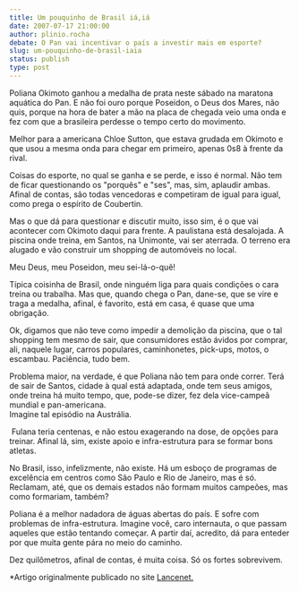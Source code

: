 ```yaml
---
title: Um pouquinho de Brasil iá,iá
date: 2007-07-17 21:00:00
author: plinio.rocha
debate: O Pan vai incentivar o país a investir mais em esporte?
slug: um-pouquinho-de-brasil-iaia
status: publish 
type: post
---
```


  
Poliana Okimoto ganhou a medalha de prata neste sábado na maratona aquática do Pan. E não foi ouro porque Poseidon, o Deus dos Mares, não quis, porque na hora de bater a mão na placa de chegada veio uma onda e fez com que a brasileira perdesse o tempo certo do movimento. 


Melhor para a americana Chloe Sutton, que estava grudada em Okimoto e que usou a mesma onda para chegar em primeiro, apenas 0s8 à frente da rival. 


Coisas do esporte, no qual se ganha e se perde, e isso é normal. Não tem de ficar questionando os "porquês" e "ses", mas, sim, aplaudir ambas. Afinal de contas, são todas vencedoras e competiram de igual para igual, como prega o espírito de Coubertin.


Mas o que dá para questionar e discutir muito, isso sim, é o que vai acontecer com Okimoto daqui para frente. A paulistana está desalojada. A piscina onde treina, em Santos, na Unimonte, vai ser aterrada. O terreno era alugado e vão construir um shopping de automóveis no local.


Meu Deus, meu Poseidon, meu sei-lá-o-quê!


Típica coisinha de Brasil, onde ninguém liga para quais condições o cara treina ou trabalha. Mas que, quando chega o Pan, dane-se, que se vire e traga a medalha, afinal, é favorito, está em casa, é quase que uma obrigação.


Ok, digamos que não teve como impedir a demolição da piscina, que o tal shopping tem mesmo de sair, que consumidores estão ávidos por comprar, ali, naquele lugar, carros populares, caminhonetes, pick-ups, motos, o escambau. Paciência, tudo bem.


Problema maior, na verdade, é que Poliana não tem para onde correr. Terá de sair de Santos, cidade à qual está adaptada, onde tem seus amigos, onde treina há muito tempo, que, pode-se dizer, fez dela vice-campeã mundial e pan-americana.  
Imagine tal episódio na Austrália.


 Fulana teria centenas, e não estou exagerando na dose, de opções para treinar. Afinal lá, sim, existe apoio e infra-estrutura para se formar bons atletas.


No Brasil, isso, infelizmente, não existe. Há um esboço de programas de excelência em centros como São Paulo e Rio de Janeiro, mas é só. Reclamam, até, que os demais estados não formam muitos campeões, mas como formariam, também?


Poliana é a melhor nadadora de águas abertas do país. E sofre com problemas de infra-estrutura. Imagine você, caro internauta, o que passam aqueles que estão tentando começar. A partir daí, acredito, dá para enteder por que muita gente pára no meio do caminho.


Dez quilômetros, afinal de contas, é muita coisa. Só os fortes sobrevivem.


\*Artigo originalmente publicado no site [Lancenet.](http://www.lancenet.com.br)


